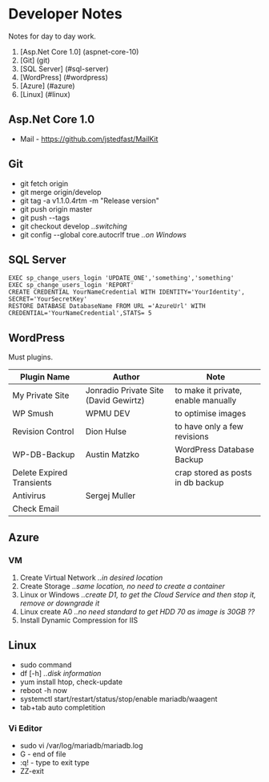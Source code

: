# Developer Notes
Notes for day to day work.

1. [Asp.Net Core 1.0] (aspnet-core-10)
2. [Git] (git)
3. [SQL Server] (#sql-server)
4. [WordPress] (#wordpress)
5. [Azure] (#azure)
6. [Linux] (#linux)
 
## Asp.Net Core 1.0
- Mail - https://github.com/jstedfast/MailKit

## Git
- git fetch origin
- git merge origin/develop
- git tag -a v1.1.0.4rtm -m "Release version"
- git push origin master
- git push --tags
- git checkout develop *..switching*
- git config --global core.autocrlf true *..on Windows*

## SQL Server
```plsql
EXEC sp_change_users_login 'UPDATE_ONE','something','something'
EXEC sp_change_users_login 'REPORT'
CREATE CREDENTIAL YourNameCredential WITH IDENTITY='YourIdentity', SECRET='YourSecretKey'
RESTORE DATABASE DatabaseName FROM URL ='AzureUrl' WITH CREDENTIAL='YourNameCredential',STATS= 5
```

## WordPress
Must plugins.

Plugin Name | Author | Note
---|---|---
My Private Site | Jonradio Private Site (David Gewirtz) | to make it private, enable manually
WP Smush | WPMU DEV | to optimise images
Revision Control | Dion Hulse | to have only a few revisions
WP-DB-Backup |Austin Matzko | WordPress Database Backup 
Delete Expired Transients || crap stored as posts in db backup
Antivirus | Sergej Muller |
Check Email | |

## Azure 
### VM
1. Create Virtual Network *..in desired location* 
2. Create Storage *..same location, no need to create a container*
3. Linux or Windows *..create D1, to get the Cloud Service and then stop it, remove or downgrade it*
4. Linux create A0 *..no need standard to get HDD 70 as image is 30GB ??*
5. Install Dynamic Compression for IIS

## Linux
- sudo command
- df [-h] *..disk information*
- yum install htop, check-update
- reboot -h now
- systemctl start/restart/status/stop/enable mariadb/waagent
- tab+tab auto completition

### Vi Editor
 - sudo vi /var/log/mariadb/mariadb.log 
 - G - end of file
 - :q! - type to exit type
 - ZZ-exit



